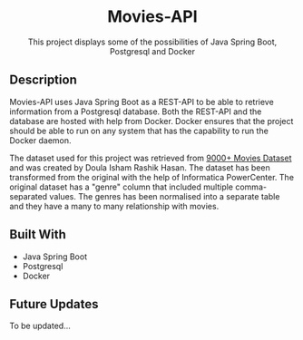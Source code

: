 <h1 align="center">Movies-API</h1>
<p align="center"> This project displays some of the possibilities of Java Spring Boot, Postgresql and Docker</p>

<h2 align="left">Description</h2>
<p align="left">
Movies-API uses Java Spring Boot as a REST-API to be able to retrieve information from a Postgresql database. Both the REST-API and the database are hosted with help from Docker. Docker ensures that the project should be able to run on any system that has the capability to run the Docker daemon.</p>

<p align="left">
The dataset used for this project was retrieved from <a href="https://www.kaggle.com/datasets/disham993/9000-movies-dataset">9000+ Movies Dataset</a> and was created by Doula Isham Rashik Hasan. The dataset has been transformed from the original with the help of Informatica PowerCenter. The original dataset has a "genre" column that included multiple comma-separated values. The genres has been normalised into a separate table and they have a many to many relationship with movies.
</p>



## Built With

- Java Spring Boot
- Postgresql
- Docker

## Future Updates

To be updated...
